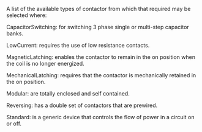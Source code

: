 A list of the available types of contactor from which that required may be selected where:



CapacitorSwitching: for switching 3 phase single or multi-step capacitor banks.

LowCurrent: requires the use of low resistance contacts.

MagneticLatching: enables the contactor to remain in the on position when the coil is no longer energized.

MechanicalLatching: requires that the contactor is mechanically retained in the on position.

Modular: are totally enclosed and self contained.

Reversing: has a double set of contactors that are prewired.

Standard: is a generic device that controls the flow of power in a circuit on or off.

